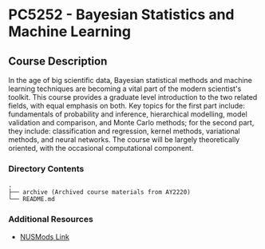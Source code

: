 # PC5252 - Bayesian Statistics and Machine Learning

## Course Description

In the age of big scientific data, Bayesian statistical methods and machine
learning techniques are becoming a vital part of the modern scientist's toolkit.
This course provides a graduate level introduction to the two related fields,
with equal emphasis on both. Key topics for the first part include: fundamentals
of probability and inference, hierarchical modelling, model validation and
comparison, and Monte Carlo methods; for the second part, they include:
classification and regression, kernel methods, variational methods, and neural
networks. The course will be largely theoretically oriented, with the occasional
computational component.

### Directory Contents

```text
.
├── archive (Archived course materials from AY2220)
└── README.md
```

### Additional Resources

- [NUSMods
  Link](https://nusmods.com/courses/PC5252/bayesian-statistics-and-machine-learning)
